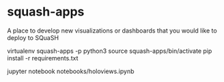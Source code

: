 # squash-apps
A place to develop new visualizations or dashboards that you would like to deploy to SQuaSH

virtualenv squash-apps -p python3
source squash-apps/bin/activate
pip install -r requirements.txt

jupyter notebook notebooks/holoviews.ipynb
